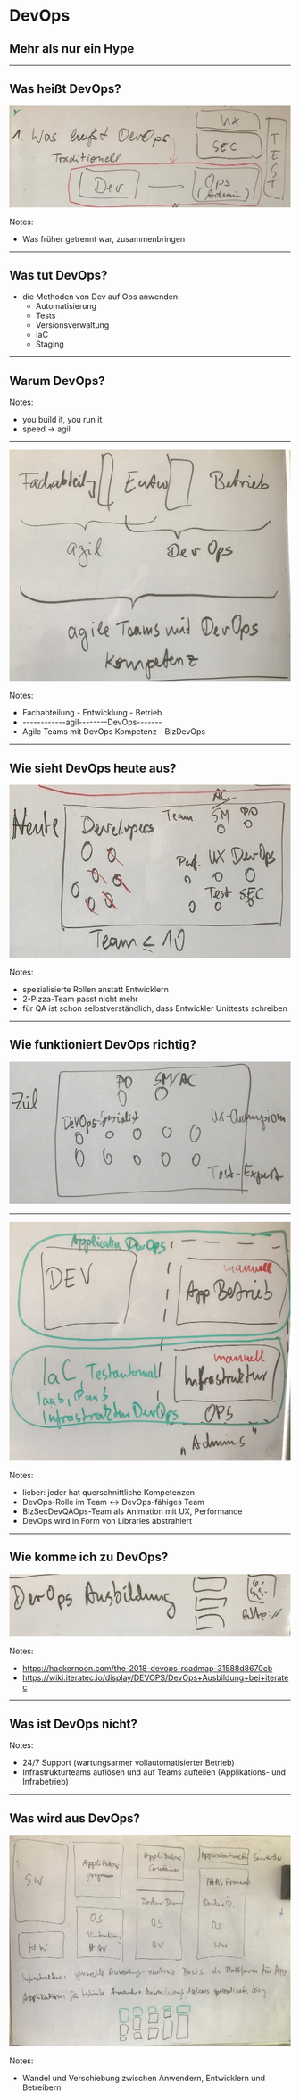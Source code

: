# DevOps
## Mehr als nur ein Hype

---

## Was heißt DevOps?

![Dev und Ops](./img/IMG_3359_1.JPG)

Notes:
* Was früher getrennt war, zusammenbringen

---

## Was tut DevOps?

* die Methoden von Dev auf Ops anwenden:
    * Automatisierung
    * Tests
    * Versionsverwaltung
    * IaC
    * Staging

---

## Warum DevOps?

Notes:
* you build it, you run it
* speed -> agil

----

![DevOps und Agilität](./img/IMG_3362.JPG)

Notes:
* Fachabteilung - Entwicklung - Betrieb
* ------------agil--------DevOps-------
* Agile Teams mit DevOps Kompetenz - BizDevOps

---

## Wie sieht DevOps heute aus?

![DevOps Heute](./img/IMG_3359_2.JPG)

Notes:
* spezialisierte Rollen anstatt Entwicklern
* 2-Pizza-Team passt nicht mehr
* für QA ist schon selbstverständlich, dass Entwickler Unittests schreiben

---

## Wie funktioniert DevOps richtig?

![DevOps richtig](./img/IMG_3359_3.JPG)

----

![DevOps Unterteilung](./img/IMG_3363.JPG)

Notes:
* lieber: jeder hat querschnittliche Kompetenzen
* DevOps-Rolle im Team <-> DevOps-fähiges Team
* BizSecDevQAOps-Team als Animation mit UX, Performance
* DevOps wird in Form von Libraries abstrahiert

---

## Wie komme ich zu DevOps?

![DevOps Ausbildung](./img/IMG_3364.JPG)

Notes:
* https://hackernoon.com/the-2018-devops-roadmap-31588d8670cb
* https://wiki.iteratec.io/display/DEVOPS/DevOps+Ausbildung+bei+iteratec

---

## Was ist DevOps nicht?

Notes:
* 24/7 Support (wartungsarmer vollautomatisierter Betrieb)
* Infrastrukturteams auflösen und auf Teams aufteilen (Applikations- und
  Infrabetrieb)

---

## Was wird aus DevOps?

![DevOps morgen](./img/IMG_3365.JPG)

Notes:
* Wandel und Verschiebung zwischen Anwendern, Entwicklern und Betreibern

